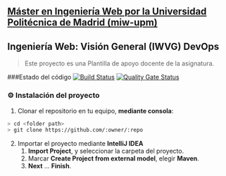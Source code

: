 ## [Máster en Ingeniería Web por la Universidad Politécnica de Madrid (miw-upm)](http://miw.etsisi.upm.es)
## Ingeniería Web: Visión General (IWVG) DevOps
> Este proyecto es una Plantilla de apoyo docente de la asignatura.

###Estado del código
[![Build Status](https://travis-ci.org/HectorElGrande/iwvg-devops-hector-munoz.svg?branch=master)](https://travis-ci.org/HectorElGrande/iwvg-devops-hector-munoz)
[![Quality Gate Status](https://sonarcloud.io/api/project_badges/measure?project=es.upm.miw%3Aiwvg-devops-hector-munoz&metric=alert_status)](https://sonarcloud.io/dashboard?id=es.upm.miw%3Aiwvg-devops-hector-munoz)

### :gear: Instalación del proyecto
1. Clonar el repositorio en tu equipo, **mediante consola**:
```sh
> cd <folder path>
> git clone https://github.com/:owner/:repo
```
2. Importar el proyecto mediante **IntelliJ IDEA**
   1. **Import Project**, y seleccionar la carpeta del proyecto.
   1. Marcar **Create Project from external model**, elegir **Maven**.
   1. **Next** … **Finish**.
